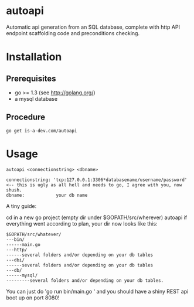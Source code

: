 autoapi
=======

Automatic api generation from an SQL database, complete with http API endpoint scaffolding code and preconditions checking.


Installation
============

## Prerequisites
* go >= 1.3 (see http://golang.org/)
* a mysql database


## Procedure
    go get is-a-dev.com/autoapi

Usage
=====

    autoapi <connectionstring> <dbname>

    connectionstring: 'tcp:127.0.0.1:3306*databasename/username/password' <-- this is ugly as all hell and needs to go, I agree with you, now shush.
    dbname: 		   your db name

A tiny guide:

cd in a new go project (empty dir under $GOPATH/src/wherever)
autoapi <connectionstring> <dbname>
if everything went according to plan, your dir now looks like this:

    $GOPATH/src/whatever/
    ---bin/
    ------main.go
    ---http/
    ------several folders and/or depending on your db tables
    ---dbi/
    ------several folders and/or depending on your db tables
    ---db/
    ------mysql/
    ---------several folders and/or depending on your db tables.

You can just do 'go run bin/main.go <connectionstring> <dbname>' and you should have a shiny REST api boot up on port 8080!
